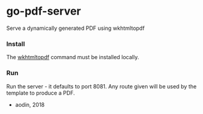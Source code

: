 # go-pdf-server
Serve a dynamically generated PDF using wkhtmltopdf

### Install

The [wkhtmltopdf](http://wkhtmltopdf.org/) command must be installed locally.


### Run

Run the server - it defaults to port 8081. Any route given will be used by the template to produce a PDF.

- aodin, 2018
